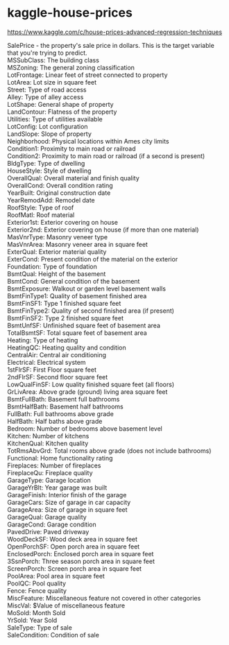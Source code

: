 # kaggle-house-prices

https://www.kaggle.com/c/house-prices-advanced-regression-techniques <br>

SalePrice - the property's sale price in dollars. This is the target variable that you're trying to predict.<br>
MSSubClass: The building class<br>
MSZoning: The general zoning classification<br>
LotFrontage: Linear feet of street connected to property<br>
LotArea: Lot size in square feet<br>
Street: Type of road access<br>
Alley: Type of alley access<br>
LotShape: General shape of property<br>
LandContour: Flatness of the property<br>
Utilities: Type of utilities available<br>
LotConfig: Lot configuration<br>
LandSlope: Slope of property<br>
Neighborhood: Physical locations within Ames city limits<br>
Condition1: Proximity to main road or railroad<br>
Condition2: Proximity to main road or railroad (if a second is present)<br>
BldgType: Type of dwelling<br>
HouseStyle: Style of dwelling<br>
OverallQual: Overall material and finish quality<br>
OverallCond: Overall condition rating<br>
YearBuilt: Original construction date<br>
YearRemodAdd: Remodel date<br>
RoofStyle: Type of roof<br>
RoofMatl: Roof material<br>
Exterior1st: Exterior covering on house<br>
Exterior2nd: Exterior covering on house (if more than one material)<br>
MasVnrType: Masonry veneer type<br>
MasVnrArea: Masonry veneer area in square feet<br>
ExterQual: Exterior material quality<br>
ExterCond: Present condition of the material on the exterior<br>
Foundation: Type of foundation<br>
BsmtQual: Height of the basement<br>
BsmtCond: General condition of the basement<br>
BsmtExposure: Walkout or garden level basement walls<br>
BsmtFinType1: Quality of basement finished area<br>
BsmtFinSF1: Type 1 finished square feet<br>
BsmtFinType2: Quality of second finished area (if present)<br>
BsmtFinSF2: Type 2 finished square feet<br>
BsmtUnfSF: Unfinished square feet of basement area<br>
TotalBsmtSF: Total square feet of basement area<br>
Heating: Type of heating<br>
HeatingQC: Heating quality and condition<br>
CentralAir: Central air conditioning<br>
Electrical: Electrical system<br>
1stFlrSF: First Floor square feet<br>
2ndFlrSF: Second floor square feet<br>
LowQualFinSF: Low quality finished square feet (all floors)<br>
GrLivArea: Above grade (ground) living area square feet<br>
BsmtFullBath: Basement full bathrooms<br>
BsmtHalfBath: Basement half bathrooms<br>
FullBath: Full bathrooms above grade<br>
HalfBath: Half baths above grade<br>
Bedroom: Number of bedrooms above basement level<br>
Kitchen: Number of kitchens<br>
KitchenQual: Kitchen quality<br>
TotRmsAbvGrd: Total rooms above grade (does not include bathrooms)<br>
Functional: Home functionality rating<br>
Fireplaces: Number of fireplaces<br>
FireplaceQu: Fireplace quality<br>
GarageType: Garage location<br>
GarageYrBlt: Year garage was built<br>
GarageFinish: Interior finish of the garage<br>
GarageCars: Size of garage in car capacity<br>
GarageArea: Size of garage in square feet<br>
GarageQual: Garage quality<br>
GarageCond: Garage condition<br>
PavedDrive: Paved driveway<br>
WoodDeckSF: Wood deck area in square feet<br>
OpenPorchSF: Open porch area in square feet<br>
EnclosedPorch: Enclosed porch area in square feet<br>
3SsnPorch: Three season porch area in square feet<br>
ScreenPorch: Screen porch area in square feet<br>
PoolArea: Pool area in square feet<br>
PoolQC: Pool quality<br>
Fence: Fence quality<br>
MiscFeature: Miscellaneous feature not covered in other categories<br>
MiscVal: $Value of miscellaneous feature<br>
MoSold: Month Sold<br>
YrSold: Year Sold<br>
SaleType: Type of sale<br>
SaleCondition: Condition of sale<br>
